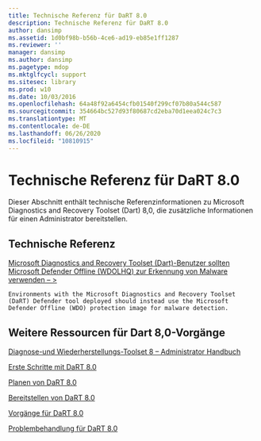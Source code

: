 ```yaml
---
title: Technische Referenz für DaRT 8.0
description: Technische Referenz für DaRT 8.0
author: dansimp
ms.assetid: 1d0bf98b-b56b-4ce6-ad19-eb85e1ff1287
ms.reviewer: ''
manager: dansimp
ms.author: dansimp
ms.pagetype: mdop
ms.mktglfcycl: support
ms.sitesec: library
ms.prod: w10
ms.date: 10/03/2016
ms.openlocfilehash: 64a48f92a6454cfb01540f299cf07b80a544c587
ms.sourcegitcommit: 354664bc527d93f80687cd2eba70d1eea024c7c3
ms.translationtype: MT
ms.contentlocale: de-DE
ms.lasthandoff: 06/26/2020
ms.locfileid: "10810915"
---
```

# Technische Referenz für DaRT 8.0


Dieser Abschnitt enthält technische Referenzinformationen zu Microsoft Diagnostics and Recovery Toolset (Dart) 8,0, die zusätzliche Informationen für einen Administrator bereitstellen.

## Technische Referenz


[Microsoft Diagnostics and Recovery Toolset (Dart)-Benutzer sollten Microsoft Defender Offline (WDOLHQ) zur Erkennung von Malware verwenden – >](use-windows-defender-offline-wdo-for-malware-protection-not-dart.md)

    Environments with the Microsoft Diagnostics and Recovery Toolset (DaRT) Defender tool deployed should instead use the Microsoft Defender Offline (WDO) protection image for malware detection.

## Weitere Ressourcen für Dart 8,0-Vorgänge


[Diagnose-und Wiederherstellungs-Toolset 8 – Administrator Handbuch](index.md)

[Erste Schritte mit DaRT 8.0](getting-started-with-dart-80-dart-8.md)

[Planen von DaRT 8.0](planning-for-dart-80-dart-8.md)

[Bereitstellen von DaRT 8.0](deploying-dart-80-dart-8.md)

[Vorgänge für DaRT 8.0](operations-for-dart-80-dart-8.md)

[Problembehandlung für DaRT 8.0](troubleshooting-dart-80-dart-8.md)

 

 





